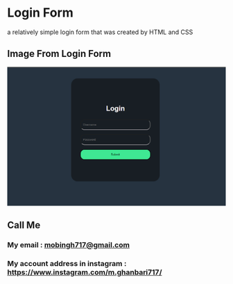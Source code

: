 # Login Form
a relatively simple login form that was created by HTML and CSS

## Image From Login Form
![login Form](photo.png)


## Call Me

### My email : mobingh717@gmail.com

### My account address in instagram : https://www.instagram.com/m.ghanbari717/
